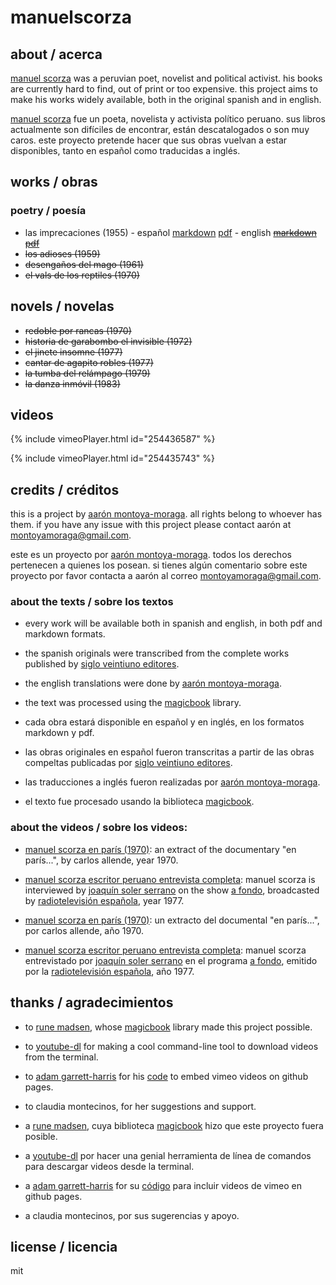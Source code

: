 # manuelscorza

## about / acerca

[manuel scorza](https://en.wikipedia.org/wiki/Manuel_Scorza) was a peruvian poet, novelist and political activist. his books are currently hard to find, out of print or too expensive. this project aims to make his works widely available, both in the original spanish and in english.

[manuel scorza](https://es.wikipedia.org/wiki/Manuel_Scorza) fue un poeta, novelista y activista político peruano. sus libros actualmente son difíciles de encontrar, están descatalogados o son muy caros. este proyecto pretende hacer que sus obras vuelvan a estar disponibles, tanto en español como traducidas a inglés.

## works / obras

### poetry / poesía

* las imprecaciones (1955) -
español  [markdown](https://github.com/montoyamoraga/manuelscorza/blob/gh-pages/markdown/las-imprecaciones.md) [pdf](https://github.com/montoyamoraga/manuelscorza/raw/gh-pages/magicbook/las-imprecaciones/build/las-imprecaciones.pdf) - english ~~[markdown](markdown) [pdf](pdf)~~
* ~~los adioses (1959)~~
* ~~desengaños del mago (1961)~~
* ~~el vals de los reptiles (1970)~~

## novels / novelas

* ~~redoble por rancas (1970)~~
* ~~historia de garabombo el invisible (1972)~~
* ~~el jinete insomne (1977)~~
* ~~cantar de agapito robles (1977)~~
* ~~la tumba del relámpago (1979)~~
* ~~la danza inmóvil (1983)~~

## videos

{% include vimeoPlayer.html id="254436587" %}

{% include vimeoPlayer.html id="254435743" %}

## credits / créditos

this is a project by [aarón montoya-moraga](http://montoyamoraga.io/). all rights belong to whoever has them. if you have any issue with this project please contact aarón at montoyamoraga@gmail.com.

este es un proyecto por [aarón montoya-moraga](http://montoyamoraga.io/). todos los derechos pertenecen a quienes los posean. si tienes algún comentario sobre este proyecto por favor contacta a aarón al correo montoyamoraga@gmail.com.

### about the texts / sobre los textos

* every work will be available both in spanish and english, in both pdf and markdown formats.
* the spanish originals were transcribed from the complete works published by [siglo veintiuno editores](http://www.sigloxxieditores.com.mx/).
* the english translations were done by [aarón montoya-moraga](http://montoyamoraga.io/).
* the text was processed using the [magicbook](https://github.com/magicbookproject/magicbook) library.

* cada obra estará disponible en español y en inglés, en los formatos markdown y pdf.
* las obras originales en español fueron transcritas a partir de las obras compeltas publicadas por [siglo veintiuno editores](http://www.sigloxxieditores.com.mx/).
* las traducciones a inglés fueron realizadas por [aarón montoya-moraga](http://montoyamoraga.io/).
* el texto fue procesado usando la biblioteca [magicbook](https://github.com/magicbookproject/magicbook).

### about the videos / sobre los videos:

* [manuel scorza en parís (1970)](https://www.youtube.com/watch?v=POmYALPmzeQ): an extract of the documentary "en parís...", by carlos allende, year 1970.  
* [manuel scorza escritor peruano entrevista completa](https://www.youtube.com/watch?v=wSAubBLge1s): manuel scorza is interviewed by [joaquín soler serrano](https://en.wikipedia.org/wiki/Joaqu%C3%ADn_Soler_Serrano) on the show [a fondo](https://en.wikipedia.org/wiki/A_fondo), broadcasted by [radiotelevisión española](https://en.wikipedia.org/wiki/RTVE), year 1977.


* [manuel scorza en parís (1970)](https://www.youtube.com/watch?v=POmYALPmzeQ): un extracto del documental "en parís...", por carlos allende, año 1970.
* [manuel scorza escritor peruano entrevista completa](https://www.youtube.com/watch?v=wSAubBLge1s): manuel scorza entrevistado por [joaquín soler serrano](https://es.wikipedia.org/wiki/Joaqu%C3%ADn_Soler_Serrano) en el programa [a fondo](https://es.wikipedia.org/wiki/A_fondo), emitido por la [radiotelevisión española](https://es.wikipedia.org/wiki/RTVE), año 1977.

## thanks / agradecimientos

* to [rune madsen](https://runemadsen.com/), whose [magicbook](https://github.com/magicbookproject/magicbook) library made this project possible.
* to [youtube-dl](https://rg3.github.io/youtube-dl/) for making a cool command-line tool to download videos from the terminal.
* to [adam garrett-harris](http://www.adamwadeharris.com/) for his [code](http://www.adamwadeharris.com/how-to-easily-embed-youtube-videos-in-jekyll-sites-without-a-plugin/) to embed vimeo videos on github pages.
* to claudia montecinos, for her suggestions and support.

* a [rune madsen](https://runemadsen.com/), cuya biblioteca [magicbook](https://github.com/magicbookproject/magicbook) hizo que este proyecto fuera posible.
* a [youtube-dl](https://rg3.github.io/youtube-dl/) por hacer una genial herramienta de línea de comandos para descargar videos desde la terminal.
* a [adam garrett-harris](http://www.adamwadeharris.com/) for su  [código](http://www.adamwadeharris.com/how-to-easily-embed-youtube-videos-in-jekyll-sites-without-a-plugin/) para incluir videos de vimeo en github pages.
* a claudia montecinos, por sus sugerencias y apoyo.

## license / licencia

mit
